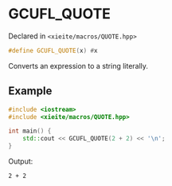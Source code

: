 # GCUFL_QUOTE
Declared in `<xieite/macros/QUOTE.hpp>`
```cpp
#define GCUFL_QUOTE(x) #x
```
Converts an expression to a string literally.
## Example
```cpp
#include <iostream>
#include <xieite/macros/QUOTE.hpp>

int main() {
	std::cout << GCUFL_QUOTE(2 + 2) << '\n';
}
```
Output:
```
2 + 2
```

